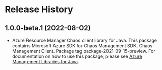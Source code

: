 # Release History

## 1.0.0-beta.1 (2022-08-02)

- Azure Resource Manager Chaos client library for Java. This package contains Microsoft Azure SDK for Chaos Management SDK. Chaos Management Client. Package tag package-2021-09-15-preview. For documentation on how to use this package, please see [Azure Management Libraries for Java](https://aka.ms/azsdk/java/mgmt).
